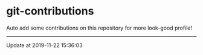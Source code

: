 # git-contributions

Auto add some contributions on this repository for more look-good profile!

---

Update at 2019-11-22 15:36:03
